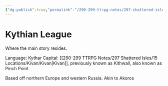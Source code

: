 ```yaml
---
{"dg-publish":true,"permalink":"/290-299-ttrpg-notes/297-shattered-isles/15-locations/15-10-nations/kythian-league/"}
---
```



# Kythian League

Where the main story resides.

Language: Kythar
Capital: [[290-299 TTRPG Notes/297 Shattered Isles/15 Locations/Kivan/Kivan\|Kivan]], previously known as Kithwall, also known as Pinch Point

Based off northern Europe and western Russia.
Akin to Akoros